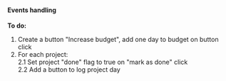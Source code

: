 #### Events handling

**To do:**
1. Create a button "Increase budget", add one day to budget on button click
2. For each project:  
2.1 Set project "done" flag to true on "mark as done" click  
2.2 Add a button to log project day  
